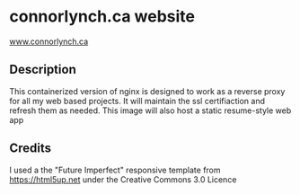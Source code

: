 # connorlynch.ca website
www.connorlynch.ca

## Description
This containerized version of nginx is designed to work as a reverse proxy for all my web based projects. It will maintain the ssl certifiaction and refresh them as needed. This image will also host a static resume-style web app

## Credits
I used a the "Future Imperfect" responsive template from https://html5up.net under the Creative Commons 3.0 Licence